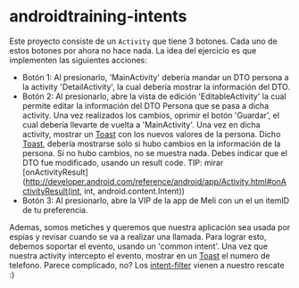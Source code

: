 androidtraining-intents
=======================

Este proyecto consiste de un `Activity` que tiene 3 botones. Cada uno de estos botones por ahora no
hace nada. La idea del ejercicio es que implementen las siguientes acciones:

- Botón 1: Al presionarlo, 'MainActivity' debería mandar un DTO persona a la activity
'DetailActivity', la cual debería mostrar la información del DTO.
- Botón 2: Al presionarlo, abre la vista de edición 'EditableActivity' la cual permite editar
la información del DTO Persona que se pasa a dicha activity. Una vez realizados los cambios, oprimir
el botón 'Guardar', el cual debería llevarte de vuelta a 'MainActivity'. Una vez en dicha activity,
mostrar un [Toast](http://developer.android.com/guide/topics/ui/notifiers/toasts.html) con los
nuevos valores de la persona. Dicho [Toast](http://developer.android.com/guide/topics/ui/notifiers/toasts.html),
debería mostrarse solo si hubo cambios en la información de la persona. Si no hubo cambios,
no se muestra nada. Debes indicar que el DTO fue modificado, usando un result code. TIP: mirar
[onActivityResult]
(http://developer.android.com/reference/android/app/Activity.html#onActivityResult(int, int, android.content.Intent))
- Botón 3: Al presionarlo, abre la VIP de la app de Meli con un el un itemID de tu preferencia.


Ademas, somos metiches y queremos que nuestra aplicación sea usada por espías y revisar cuando se
va a realizar una llamada. Para lograr esto, debemos soportar el evento, usando un
'common intent'. Una vez que nuestra activity intercepto el evento, mostrar en un
[Toast](http://developer.android.com/guide/topics/ui/notifiers/toasts.html) el numero de telefono.
Parece complicado, no? Los [intent-filter](http://developer.android.com/guide/topics/manifest/intent-filter-element.html)
vienen a nuestro rescate :)
